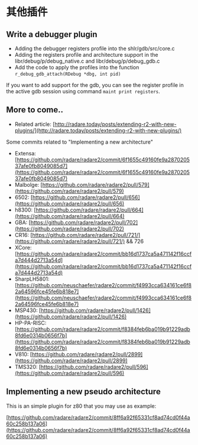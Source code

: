 # 其他插件

## Write a debugger plugin

* Adding the debugger registers profile into the shlr/gdb/src/core.c
* Adding the registers profile and architecture support in the libr/debug/p/debug\_native.c and libr/debug/p/debug\_gdb.c
* Add the code to apply the profiles into the function `r_debug_gdb_attach(RDebug *dbg, int pid)`

If you want to add support for the gdb, you can see the register profile in the active gdb session using command `maint print registers`.

## More to come..

* Related article: [http://radare.today/posts/extending-r2-with-new-plugins/](http://radare.today/posts/extending-r2-with-new-plugins/)

Some commits related to "Implementing a new architecture"

* Extensa: [https://github.com/radare/radare2/commit/6f1655c49160fe9a287020537afe0fb8049085d7](https://github.com/radare/radare2/commit/6f1655c49160fe9a287020537afe0fb8049085d7)
* Malbolge: [https://github.com/radare/radare2/pull/579](https://github.com/radare/radare2/pull/579)
* 6502: [https://github.com/radare/radare2/pull/656](https://github.com/radare/radare2/pull/656)
* h8300: [https://github.com/radare/radare2/pull/664](https://github.com/radare/radare2/pull/664)
* GBA: [https://github.com/radare/radare2/pull/702](https://github.com/radare/radare2/pull/702)
* CR16: [https://github.com/radare/radare2/pull/721/](https://github.com/radare/radare2/pull/721/) && 726
* XCore: [https://github.com/radare/radare2/commit/bb16d1737ca5a471142f16ccfa7d444d2713a54d](https://github.com/radare/radare2/commit/bb16d1737ca5a471142f16ccfa7d444d2713a54d)
* SharpLH5801: [https://github.com/neuschaefer/radare2/commit/f4993cca634161ce6f82a64596fce45fe6b818e7](https://github.com/neuschaefer/radare2/commit/f4993cca634161ce6f82a64596fce45fe6b818e7)
* MSP430: [https://github.com/radare/radare2/pull/1426](https://github.com/radare/radare2/pull/1426)
* HP-PA-RISC: [https://github.com/radare/radare2/commit/f8384feb6ba019b91229adb8fd6e0314b0656f7b](https://github.com/radare/radare2/commit/f8384feb6ba019b91229adb8fd6e0314b0656f7b)
* V810: [https://github.com/radare/radare2/pull/2899](https://github.com/radare/radare2/pull/2899)
* TMS320: [https://github.com/radare/radare2/pull/596](https://github.com/radare/radare2/pull/596)

## Implementing a new pseudo architecture

This is an simple plugin for z80 that you may use as example:

[https://github.com/radare/radare2/commit/8ff6a92f65331cf8ad74cd0f44a60c258b137a06](https://github.com/radare/radare2/commit/8ff6a92f65331cf8ad74cd0f44a60c258b137a06)

